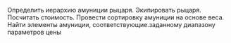 Определить иерархию амуниции рыцаря. 
Экипировать рыцаря. 
Посчитать стоимость. 
Провести сортировку амуниции на основе веса. 
Найти элементы амуниции, соответствующие.заданному диапазону параметров цены